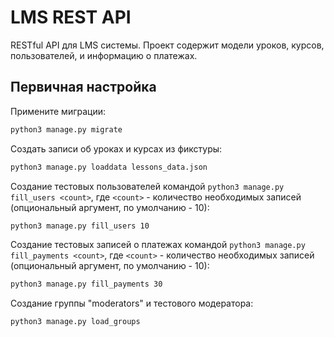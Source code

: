 # LMS REST API

RESTful API для LMS системы. 
Проект содержит модели уроков, курсов, пользователей, и информацию о платежах.


## Первичная настройка
Примените миграции:

```bash
python3 manage.py migrate
```

Создать записи об уроках и курсах из фикстуры:

```bash
python3 manage.py loaddata lessons_data.json
```

Создание тестовых пользователей командой `python3 manage.py fill_users <count>`, где `<count>` - количество необходимых записей (опциональный аргумент, по умолчанию - 10):

```bash
python3 manage.py fill_users 10
```

Создание тестовых записей о платежах командой `python3 manage.py fill_payments <count>`, где `<count>` - количество необходимых записей (опциональный аргумент, по умолчанию - 10):

```bash
python3 manage.py fill_payments 30
```


Создание группы "moderators" и тестового модератора:
```bash
python3 manage.py load_groups
```